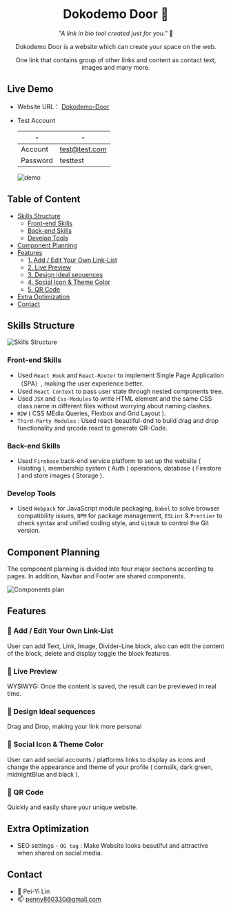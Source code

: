 <h1 align="center"> Dokodemo Door 🚪 </h1> 

<p align="center"> <i>"A link in bio tool created just for you."</i> 🔑</p>

<p align="center">
    Dokodemo Door is a website which can create your space on the web.
</p>
<p align="center">
    One link that contains group of other links and content as contact text, images and many more.
</p> 

## Live Demo
-   Website URL： [Dokodemo-Door](https://dokodemo-door.web.app/)
-   Test Account

    | -  | - |
    | -------- | ------------- |
    | Account  | test@test.com |
    | Password | testtest      |

    ![demo](https://user-images.githubusercontent.com/110281590/222951547-58283e36-f524-493c-8c14-033a8b974f65.gif)

## Table of Content

- [Skills Structure](https://github.com/Penny0330/Dokodemo-Door#skills-structure)
    - [Front-end Skills](https://github.com/Penny0330/Dokodemo-Door#front-end-skills)
    - [Back-end Skills](https://github.com/Penny0330/Dokodemo-Door#back-end-skills)
    - [Develop Tools](https://github.com/Penny0330/Dokodemo-Door#develop-tools)
- [Component Planning](https://github.com/Penny0330/Dokodemo-Door#component-planning)
- [Features](https://github.com/Penny0330/Dokodemo-Door#features)
    - [1. Add / Edit Your Own Link-List](https://github.com/Penny0330/Dokodemo-Door#-add--edit-your-own-link-list)
    - [2. Live Preview](https://github.com/Penny0330/Dokodemo-Door#-live-preview)
    - [3. Design ideal sequences](https://github.com/Penny0330/Dokodemo-Door/edit/main/README.md#-design-ideal-sequences)
    - [4. Social Icon & Theme Color](https://github.com/Penny0330/Dokodemo-Door/edit/main/README.md#--social-icon--theme-color)
    - [5. QR Code](https://github.com/Penny0330/Dokodemo-Door#-qr-code)
- [Extra Optimization](https://github.com/Penny0330/Dokodemo-Door#extra-optimization)
- [Contact](https://github.com/Penny0330/Dokodemo-Door#contact)

## Skills Structure

![Skills Structure](https://user-images.githubusercontent.com/110281590/222961732-c4e38ec3-210a-432f-bfbb-d433758da074.png)

### Front-end Skills

-   Used `React Hook` and `React-Router` to implement Single Page Application（SPA）, making the user experience better.
-   Used `React Context` to pass user state through nested components tree.
-   Used `JSX` and `Css-Modules` to write HTML element and the same CSS class name in different files without worrying about naming clashes.
-   `RDW` ( CSS MEdia Queries, Flexbox and Grid Layout ).
-   `Third-Party Modules` : Used react-beautiful-dnd to build drag and drop functionality and qrcode.react to generate QR-Code.

### Back-end Skills

-   Used `Firebase` back-end service platform to set up the website ( Hoisting ), membership system ( Auth ) operations, database ( Firestore ) and store images ( Storage ).

### Develop Tools

-   Used `Webpack` for JavaScript module packaging, `Babel` to solve browser compatibility issues, `NPM` for package management, `ESLint` & `Prettier` to check syntax and unified coding style, and `GitHub` to control the Git version.

## Component Planning

The component planning is divided into four major sections according to pages. In addition, Navbar and Footer are shared components.

![Components plan](https://user-images.githubusercontent.com/110281590/222951641-5a32d3d1-0f81-4f13-be5e-2b4de414845b.png)

## Features

### 🔔 Add / Edit Your Own Link-List

User can add Text, Link, Image, Divider-Line block, also can edit the content of the block, delete and display toggle the block features.

### 🔔 Live Preview

WYSIWYG: Once the content is saved, the result can be previewed in real time.

### 🔔 Design ideal sequences

Drag and Drop, making your link more personal

### 🔔  Social Icon & Theme Color

User can add social accounts / platforms links to display as icons and 
change the appearance and theme of your profile ( cornsilk, dark green, midnightBlue and black ).

### 🔔 QR Code

Quickly and easily share your unique website.

## Extra Optimization

-   SEO settings - `OG tag` : Make Website looks beautiful and attractive when shared on social media.

## Contact

-   👧 Pei-Yi Lin
-   📫 penny860330@gmail.com
